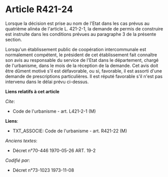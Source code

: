 # Article R421-24

Lorsque la décision est prise au nom de l'Etat dans les cas prévus au quatrième alinéa de l'article L. 421-2-1, la demande de
permis de construire est instruite dans les conditions prévues au paragraphe 3 de la présente section.

Lorsqu'un établissement public de coopération intercommunale est normalement compétent, le président de cet établissement
fait connaître son avis au responsable du service de l'Etat dans le département, chargé de l'urbanisme, dans le mois de la
réception de la demande. Cet avis doit être dûment motivé s'il est défavorable, ou si, favorable, il est assorti d'une
demande de prescriptions particulières. Il est réputé favorable s'il n'est pas intervenu dans le délai prévu ci-dessus.

**Liens relatifs à cet article**

_Cite_:

  - Code de l'urbanisme - art. L421-2-1 (M)

**Liens**:

  - TXT_ASSOCIE: Code de l'urbanisme - art. R421-22 (M)

_Anciens textes_:

  - Décret n°70-446 1970-05-26 ART. 19-2

_Codifié par_:

  - Décret n°73-1023 1973-11-08
